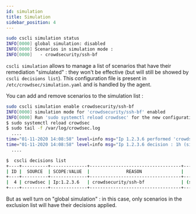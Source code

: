 ```yaml
---
id: simulation
title: Simulation
sidebar_position: 4
---
```


```bash
sudo cscli simulation status
INFO[0000] global simulation: disabled                  
INFO[0000] Scenarios in simulation mode :               
INFO[0000]   - crowdsecurity/ssh-bf                     
```

`cscli simulation` allows to manage a list of scenarios that have their remediation "simulated" : they won't be effective (but will still be showed by `cscli decisions list`). This configuration file is present in `/etc/crowdsec/simulation.yaml` and is handled by the agent.

You can add and remove scenarios to the simulation list :

```bash
sudo cscli simulation enable crowdsecurity/ssh-bf
INFO[0000] simulation mode for 'crowdsecurity/ssh-bf' enabled 
INFO[0000] Run 'sudo systemctl reload crowdsec' for the new configuration to be effective. 
$ sudo systemctl reload crowdsec
$ sudo tail -f /var/log/crowdsec.log
  ....
time="01-11-2020 14:08:58" level=info msg="Ip 1.2.3.6 performed 'crowdsecurity/ssh-bf' (6 events over 986.769µs) at 2020-11-01 14:08:58.575885389 +0100 CET m=+437.524832750"
time="01-11-2020 14:08:58" level=info msg="Ip 1.2.3.6 decision : 1h (simulation) ban"
  ....

$  cscli decisions list
+----+----------+--------------+-----------------------------------+------------+---------+----+--------+------------------+
| ID |  SOURCE  | SCOPE:VALUE  |              REASON               |   ACTION   | COUNTRY | AS | EVENTS |    EXPIRATION    |
+----+----------+--------------+-----------------------------------+------------+---------+----+--------+------------------+
|  4 | crowdsec | Ip:1.2.3.6   | crowdsecurity/ssh-bf              | (simul)ban | US      |    |      6 | 59m38.293036072s |
+----+----------+--------------+-----------------------------------+------------+---------+----+--------+------------------+

```

But as well turn on "global simulation" : in this case, only scenarios in the exclusion list will have their decisions applied.
